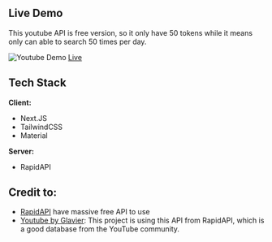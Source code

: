 ## Live Demo
This youtube API is free version, so it only have 50 tokens while it means only can able to search 50 times per day.

![Youtube Demo]()
[Live](https://youtube-clone-nine-omega.vercel.app/)

## Tech Stack  

**Client:** 
- Next.JS
- TailwindCSS  
- Material

**Server:** 
- RapidAPI

## Credit to:
- [RapidAPI](https://rapidapi.com/hub) have massive free API to use 
- [Youtube by Glavier](https://rapidapi.com/user/Glavier): This project is using this API from RapidAPI, which is a good database from the YouTube community.